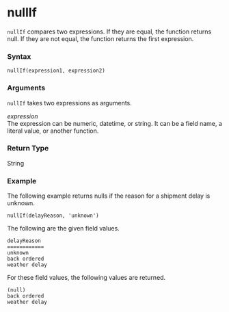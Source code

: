 # nullIf<a name="nullIf-function"></a>

`nullIf` compares two expressions\. If they are equal, the function returns null\. If they are not equal, the function returns the first expression\.

### Syntax<a name="nullIf-function-syntax"></a>

```
nullIf(expression1, expression2)
```

### Arguments<a name="nullIf-function-arguments"></a>

`nullIf` takes two expressions as arguments\. 

 *expression*   
The expression can be numeric, datetime, or string\. It can be a field name, a literal value, or another function\. 

### Return Type<a name="nullIf-function-return-type"></a>

String

### Example<a name="nullIf-function-example"></a>

The following example returns nulls if the reason for a shipment delay is unknown\.

```
nullIf(delayReason, 'unknown')
```

The following are the given field values\.

```
delayReason
============
unknown         
back ordered 
weather delay
```

For these field values, the following values are returned\.

```
(null)
back ordered 
weather delay
```